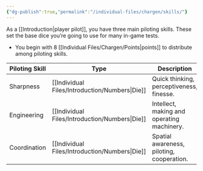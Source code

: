 ```yaml
---
{"dg-publish":true,"permalink":"/individual-files/chargen/skills/"}
---
```


As a [[Introduction\|player pilot]], you have three main piloting skills. These set the base dice you’re going to use for many in-game tests. 
* You begin with 8 [[Individual Files/Chargen/Points\|points]] to distribute among piloting skills.

| Piloting Skill | Type           | Description                                |
| -------------- | -------------- | ------------------------------------------ |
| Sharpness      | [[Individual Files/Introduction/Numbers\|Die]] | Quick thinking, perceptiveness, finesse.   |
| Engineering    | [[Individual Files/Introduction/Numbers\|Die]] | Intellect, making and operating machinery. |
| Coordination   | [[Individual Files/Introduction/Numbers\|Die]] | Spatial awareness, piloting, cooperation.  |
